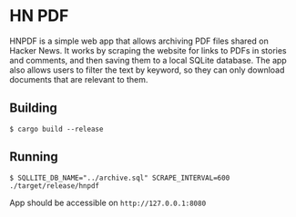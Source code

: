 # HN PDF

HNPDF is a simple web app that allows archiving PDF files shared on Hacker News. It works by scraping the website for links to PDFs in stories and comments, and then saving them to a local SQLite database. The app also allows users to filter the text by keyword, so they can only download documents that are relevant to them.


## Building

`$ cargo build --release`

## Running 

`$ SQLLITE_DB_NAME="../archive.sql" SCRAPE_INTERVAL=600 ./target/release/hnpdf`

App should be accessible on `http://127.0.0.1:8080`